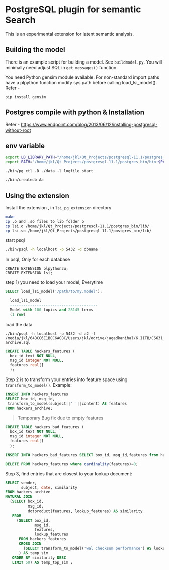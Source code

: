 # PostgreSQL plugin for semantic Search

This is an experimental extension for latent semantic analysis.


## Building the model

There is an example script for building a model. See `buildmodel.py`. You will minimally need adjust SQL in `get_messages()` function.

You need Python gensim module available. For non-standard import paths have a plpython function modify sys.path before calling load_lsi_model().
Refer - 

```
pip install gensim
```
## Postgres compile with python & Installation

Refer - https://www.endpoint.com/blog/2013/06/12/installing-postgresql-without-root

## env variable
```sh
export LD_LIBRARY_PATH="/home/jkl/Qt_Projects/postgresql-11.1/postgres_bin/lib:$LD_LIBRARY_PATH" #needed for psql
export PATH="/home/jkl/Qt_Projects/postgresql-11.1/postgres_bin/bin:$PATH"
```
```
./bin/pg_ctl -D ./data -l logfile start 

./bin/createdb Aa
```

## Using the extension
Install the extension , in `lsi_pg_extension` directory
```sh
make 
cp .o and .so files to lib folder o
cp lsi.o /home/jkl/Qt_Projects/postgresql-11.1/postgres_bin/lib/
cp lsi.so /home/jkl/Qt_Projects/postgresql-11.1/postgres_bin/lib/
```

start psql
```sh
./bin/psql -h localhost -p 5432 -d dbname
```

In psql, Only for each database
```
CREATE EXTENSION plpython3u;
CREATE EXTENSION lsi;

```



step 1) you need to load your model, Everytime

```sql
SELECT load_lsi_model('/path/to/my.model');

  load_lsi_model             
  ---------------------------------------
  Model with 100 topics and 28145 terms
  (1 row)
```

load the data
```
./bin/psql -h localhost -p 5432 -d a2 -f /media/jkl/64BCC6E1BCC6ACBC/Users/jkl/odrive/jagadkanihal/6.IITB/CS631_DB/Project/hackers-archive.sql
```


```sql
CREATE TABLE hackers_features (
  box_id text NOT NULL,
  msg_id integer NOT NULL,
  features real[]
  );
```


Step 2 is to transform your entries into feature space using `transform_to_model()`. Example:

```sql
INSERT INTO hackers_features 
SELECT box_id, msg_id, 
 transform_to_model(subject||' '||content) AS features 
FROM hackers_archive;
```


> Temporary Bug fix due to empty features
```sql
CREATE TABLE hackers_bad_features (
  box_id text NOT NULL,
  msg_id integer NOT NULL,
  features real[]
  );
```
```sql
INSERT INTO hackers_bad_features SELECT box_id, msg_id,features from hackers_features where cardinality(features)=0;

DELETE FROM hackers_features where cardinality(features)=0;
```


Step 3, find entries that are closest to your lookup document:

```sql
SELECT sender,
       subject, date, similarity
FROM hackers_archive
NATURAL JOIN
  (SELECT box_id,
          msg_id,
          dotproduct(features, lookup_features) AS similarity
   FROM
     (SELECT box_id,
             msg_id,
             features,
             lookup_features
      FROM hackers_features
      CROSS JOIN
        (SELECT transform_to_model('wal checksum performance') AS lookup_features) AS lookup
      ) AS temp_sim
   ORDER BY similarity DESC
   LIMIT 50) AS temp_top_sim ;

```
